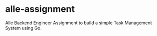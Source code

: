 # alle-assignment
Alle Backend Engineer Assignment to build a simple Task Management System using Go.

